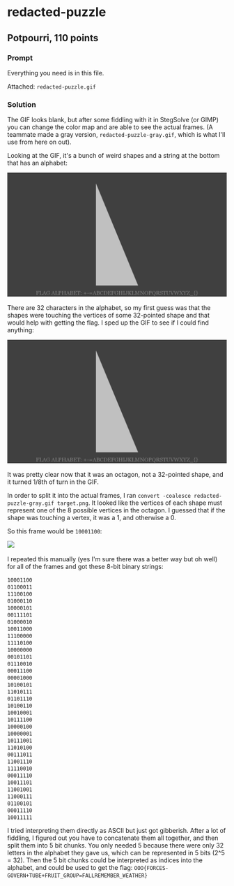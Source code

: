# redacted-puzzle
## Potpourri, 110 points

### Prompt

Everything you need is in this file.

Attached: `redacted-puzzle.gif`

### Solution

The GIF looks blank, but after some fiddling with it in StegSolve (or GIMP) you can change the color map and are able to see the actual frames. (A teammate made a gray version, `redacted-puzzle-gray.gif`, which is what I'll use from here on out).

Looking at the GIF, it's a bunch of weird shapes and a string at the bottom that has an alphabet:

![](redacted-puzzle-gray.gif)

There are 32 characters in the alphabet, so my first guess was that the shapes were touching the vertices of some 32-pointed shape and that would help with getting the flag. I sped up the GIF to see if I could find anything:

![](redacted-puzzle-fast.gif)

It was pretty clear now that it was an octagon, not a 32-pointed shape, and it turned 1/8th of turn in the GIF.

In order to split it into the actual frames, I ran `convert -coalesce redacted-puzzle-gray.gif target.png`. It looked like the vertices of each shape must represent one of the 8 possible vertices in the octagon. I guessed that if the shape was touching a vertex, it was a 1, and otherwise a 0.

So this frame would be `10001100`:

![](annotated.png)

I repeated this manually (yes I'm sure there was a better way but oh well) for all of the frames and got these 8-bit binary strings:

```
10001100
01100011
11100100
01000110
10000101
00111101
01000010
10011000
11100000
11110100
10000000
00101101
01110010
00011100
00001000
10100101
11010111
01101110
10100110
10010001
10111100
10000100
10000001
10111001
11010100
00111011
11001110
11110010
00011110
10011101
11001001
11000111
01100101
00011110
10011111
```

I tried interpreting them directly as ASCII but just got gibberish. After a lot of fiddling, I figured out you have to concatenate them all together, and then split them into 5 bit chunks. You only needed 5 because there were only 32 letters in the alphabet they gave us, which can be represented in 5 bits (2^5 = 32). Then the 5 bit chunks could be interpreted as indices into the alphabet, and could be used to get the flag: `OOO{FORCES-GOVERN+TUBE+FRUIT_GROUP=FALLREMEMBER_WEATHER}`
